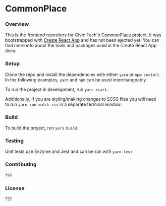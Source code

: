 # CommonPlace

### Overview
This is the frontend repository for Civic Tech's [CommonPlace](http://civictech.us/commonplace/) project. It was bootstrapped with [Create React App](https://github.com/facebookincubator/create-react-app) and has not been ejected yet.  You can find more info about the tools and packages used in the Create React App docs.


### Setup
Clone the repo and install the dependencies with either `yarn` or `npm install`. In the following examples, `yarn` and `npm` can be used interchangeably.

To run the project in development, run `yarn start`.

Additionally, if you are styling/making changes to SCSS files you will need to run `yarn run watch-css` in a separate terminal window.

### Build
To build the project, run `yarn build`.

### Testing
Unit tests use Enzyme and Jest and can be run with `yarn test`.

### Contributing
???

### License
???
